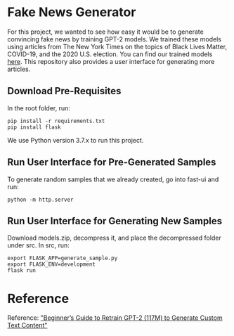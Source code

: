 # Fake News Generator

For this project, we wanted to see how easy it would be to generate convincing fake news by training GPT-2 models. We trained these models using articles from The New York Times on the topics of Black Lives Matter, COVID-19, and the 2020 U.S. election. You can find our trained models [here](https://drive.google.com/drive/folders/13xBv1TngYsshuoaZ2vwv1VmCwclc46zx?usp=sharing). This repository also provides a user interface for generating more articles.

## Download Pre-Requisites

In the root folder, run:
```
pip install -r requirements.txt
pip install flask
```
We use Python version 3.7.x to run this project.

## Run User Interface for Pre-Generated Samples

To generate random samples that we already created, go into fast-ui and run:
```
python -m http.server
```

## Run User Interface for Generating New Samples

Download models.zip, decompress it, and place the decompressed folder under src. In src, run:
```
export FLASK_APP=generate_sample.py
export FLASK_ENV=development
flask run
```

# Reference

Reference:  ["Beginner’s Guide to Retrain GPT-2 (117M) to Generate Custom Text Content"](https://medium.com/@ngwaifoong92/beginners-guide-to-retrain-gpt-2-117m-to-generate-custom-text-content-8bb5363d8b7f)
